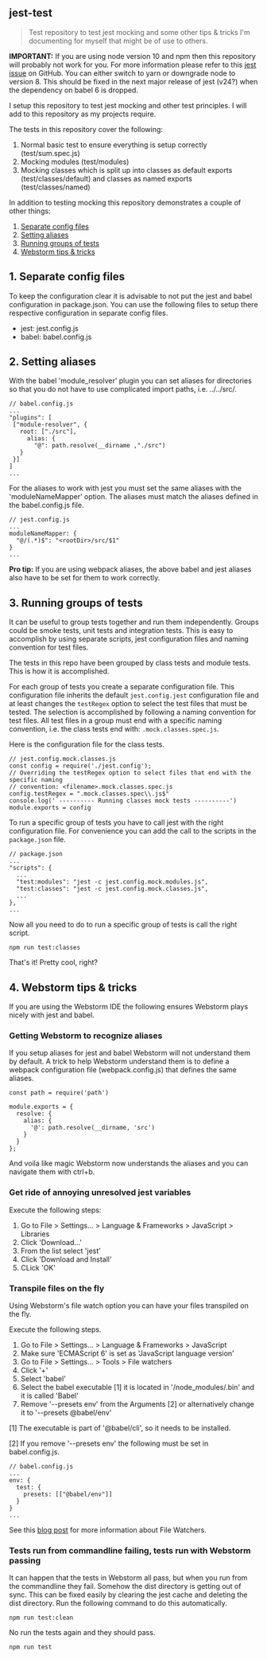 
## jest-test
> Test repository to test jest mocking and some other tips & tricks I'm documenting for myself that might be of use to others.

**IMPORTANT:** If you are using node version 10 and npm then this repository will probably not work for you. For more information please refer to this [jest issue](https://github.com/facebook/jest/issues/7395) on GitHub. You can either switch to yarn or downgrade node to version 8. This should be fixed in the next major release of jest (v24?) when the dependency on babel 6 is dropped.

I setup this repository to test jest mocking and other test principles. I will add to this repository as my projects require.

The tests in this repository cover the following:
1) Normal basic test to ensure everything is setup correctly (test/sum.spec.js)
2) Mocking modules (test/modules)
3) Mocking classes which is split up into classes as default exports (test/classes/default) and classes as named exports (test/classes/named)

In addition to testing mocking this repository demonstrates a couple of other things:
1) [Separate config files](#1-Separate-config-files)
2) [Setting aliases](#2-Setting-aliases)
3) [Running groups of tests](#3-Running-groups-of-tests)
4) [Webstorm tips & tricks](#4-Webstorm-tips--tricks)

## 1. Separate config files

To keep the configuration clear it is advisable to not put the jest and babel configuration in package.json. You can use the following files to setup there respective configuration in separate config files.

- jest: jest.config.js
- babel: babel.config.js 

## 2. Setting aliases

With the babel 'module_resolver' plugin you can set aliases for directories so that you do not have to use complicated import paths, i.e. ../../src/<module-name>.

    // babel.config.js
    ...
    "plugins": [
     ["module-resolver", {
       root: ["./src"],
         alias: { 
           "@": path.resolve(__dirname ,"./src")
       }
     }]
    ]
    ... 

For the aliases to work with jest you must set the same aliases with the 'moduleNameMapper' option. The aliases must match the aliases defined in the babel.config.js file.

    // jest.config.js
    ...
    moduleNameMapper: {
      "@/(.*)$": "<rootDir>/src/$1"
    }
    ...

**Pro tip:** If you are using webpack aliases, the above babel and jest aliases also have to be set for them to work correctly.

## 3. Running groups of tests

It can be useful to group tests together and run them independently. Groups could be smoke tests, unit tests and integration tests. This is easy to accomplish by using separate scripts, jest configuration files and naming convention for test files.

The tests in this repo have been grouped by class tests and module tests. This is how it is accomplished.

For each group of tests you create a separate configuration file. This configuration file inherits the default `jest.config.jest` configuration file and at least changes the `testRegex` option to select the test files that must be tested. The selection is accomplished by following a naming convention for test files. All test files in a group must end with a specific naming convention, i.e. the class tests end with: `.mock.classes.spec.js`.

Here is the configuration file for the class tests.

    // jest.config.mock.classes.js
    const config = require('./jest.config');
    // Overriding the testRegex option to select files that end with the specific naming
    // convention: <filename>.mock.classes.spec.js
    config.testRegex = ".mock.classes.spec\\.js$"
    console.log(' ---------- Running classes mock tests ----------')
    module.exports = config

To run a specific group of tests you have to call jest with the right configuration file. For convenience you can add the call to the scripts in the `package.json` file.

    // package.json
    ...
    "scripts": {
      ...
      "test:modules": "jest -c jest.config.mock.modules.js",
      "test:classes": "jest -c jest.config.mock.classes.js",
      ...
    },
    ...

Now all you need to do to run a specific group of tests is call the right script.

    npm run test:classes

That's it! Pretty cool, right?

## 4. Webstorm tips & tricks

If you are using the Webstorm IDE the following ensures Webstorm plays nicely with jest and babel.

### Getting Webstorm to recognize aliases

If you setup aliases for jest and babel Webstorm will not understand them by default. A trick to help Webstorm understand them is to define a webpack configuration file (webpack.config.js) that defines the same aliases.

    const path = require('path')
    
    module.exports = {
      resolve: {
        alias: {
          '@': path.resolve(__dirname, 'src')
        }
      }
    };

And voila like magic Webstorm now understands the aliases and you can navigate them with ctrl+b. 

### Get ride of annoying unresolved jest variables

Execute the following steps:

1) Go to File > Settings... > Language & Frameworks > JavaScript > Libraries
2) Click 'Download...'
3) From the list select 'jest'
4) Click 'Download and Install'
5) CLick 'OK'

### Transpile files on the fly

Using Webstorm's file watch option you can have your files transpiled on the fly.

Execute the following steps.

1) Go to File > Settings... > Language & Frameworks > JavaScript
2) Make sure 'ECMAScript 6' is set as 'JavaScript language version'
3) Go to File > Settings... > Tools > File watchers
4) Click '+'
5) Select 'babel'
6) Select the babel executable [1] it is located in '<project-dir>/node_modules/.bin' and it is called 'Babel'
7) Remove '--presets env' from the Arguments [2] or alternatively change it to '--presets @babel/env'

[1] The executable is part of '@babel/cli', so it needs to be installed.

[2] If you remove '--presets env' the following must be set in babel.config.js.

    // babel.config.js
    ...
    env: {
      test: {
        presets: [["@babel/env"]]
      }
    }
    ...

See this [blog post](https://blog.jetbrains.com/webstorm/2015/05/ecmascript-6-in-webstorm-transpiling/) for more information about File Watchers.

### Tests run from commandline failing, tests run with Webstorm passing

It can happen that the tests in Webstorm all pass, but when you run from the commandline they fail. Somehow the dist directory is getting out of sync. This can be fixed easily by clearing the jest cache and deleting the dist directory. Run the following command to do this automatically.

    npm run test:clean

No run the tests again and they should pass.

    npm run test

